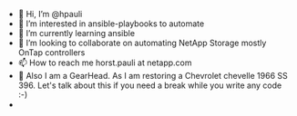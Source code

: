 - 👋 Hi, I’m @hpauli
- 👀 I’m interested in ansible-playbooks to automate
- 🌱 I’m currently learning ansible
- 💞️ I’m looking to collaborate on automating NetApp Storage mostly OnTap controllers
- 📫 How to reach me horst.pauli at netapp.com
- 👀 Also I am a GearHead. As I am restoring a Chevrolet chevelle 1966 SS 396. Let's talk about this if you need a break while you write any code :-)
- 
<!---
hpauli/hpauli is a ✨ special ✨ repository because its `README.md` (this file) appears on your GitHub profile.
You can click the Preview link to take a look at your changes.
--->
